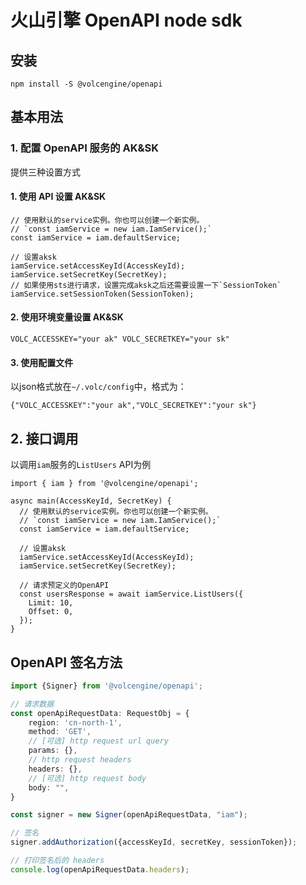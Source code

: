 # 火山引擎 OpenAPI node sdk

## 安装

```shell
npm install -S @volcengine/openapi
```

## 基本用法

### 1. 配置 OpenAPI 服务的 AK&SK

提供三种设置方式

#### 1. 使用 API 设置 AK&SK

```
// 使用默认的service实例。你也可以创建一个新实例。
// `const iamService = new iam.IamService();`
const iamService = iam.defaultService;

// 设置aksk
iamService.setAccessKeyId(AccessKeyId);
iamService.setSecretKey(SecretKey);
// 如果使用sts进行请求，设置完成aksk之后还需要设置一下`SessionToken`
iamService.setSessionToken(SessionToken);
```

#### 2. 使用环境变量设置 AK&SK

```
VOLC_ACCESSKEY="your ak" VOLC_SECRETKEY="your sk"
```

#### 3. 使用配置文件

以json格式放在`~/.volc/config`中，格式为：

```
{"VOLC_ACCESSKEY":"your ak","VOLC_SECRETKEY":"your sk"}
```

## 2. 接口调用

以调用`iam`服务的`ListUsers` API为例

```
import { iam } from '@volcengine/openapi';

async main(AccessKeyId, SecretKey) {
  // 使用默认的service实例。你也可以创建一个新实例。
  // `const iamService = new iam.IamService();`
  const iamService = iam.defaultService;

  // 设置aksk
  iamService.setAccessKeyId(AccessKeyId);
  iamService.setSecretKey(SecretKey);
  
  // 请求预定义的OpenAPI
  const usersResponse = await iamService.ListUsers({
    Limit: 10,
    Offset: 0,
  });
}
```

## OpenAPI 签名方法

```ts
import {Signer} from '@volcengine/openapi';

// 请求数据
const openApiRequestData: RequestObj = {
    region: 'cn-north-1',
    method: 'GET',
    // [可选] http request url query
    params: {},
    // http request headers
    headers: {},
    // [可选] http request body
    body: "",
}

const signer = new Signer(openApiRequestData, "iam");

// 签名
signer.addAuthorization({accessKeyId, secretKey, sessionToken});

// 打印签名后的 headers
console.log(openApiRequestData.headers);
```